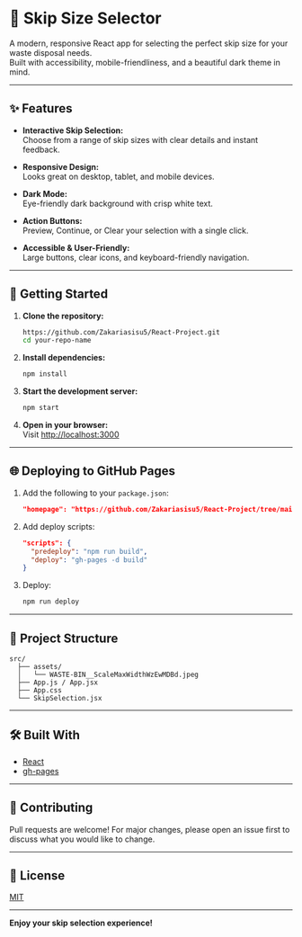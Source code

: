 # 🚛 Skip Size Selector

A modern, responsive React app for selecting the perfect skip size for your waste disposal needs.  
Built with accessibility, mobile-friendliness, and a beautiful dark theme in mind.


---

## ✨ Features

- **Interactive Skip Selection:**  
  Choose from a range of skip sizes with clear details and instant feedback.

- **Responsive Design:**  
  Looks great on desktop, tablet, and mobile devices.

- **Dark Mode:**  
  Eye-friendly dark background with crisp white text.

- **Action Buttons:**  
  Preview, Continue, or Clear your selection with a single click.

- **Accessible & User-Friendly:**  
  Large buttons, clear icons, and keyboard-friendly navigation.

---

## 🚀 Getting Started

1. **Clone the repository:**
   ```sh
   https://github.com/Zakariasisu5/React-Project.git
   cd your-repo-name
   ```

2. **Install dependencies:**
   ```sh
   npm install
   ```

3. **Start the development server:**
   ```sh
   npm start
   ```

4. **Open in your browser:**  
   Visit [http://localhost:3000](http://localhost:3000)

---

## 🌐 Deploying to GitHub Pages

1. Add the following to your `package.json`:
   ```json
   "homepage": "https://github.com/Zakariasisu5/React-Project/tree/main/skip-size-page"
   ```
2. Add deploy scripts:
   ```json
   "scripts": {
     "predeploy": "npm run build",
     "deploy": "gh-pages -d build"
   }
   ```
3. Deploy:
   ```sh
   npm run deploy
   ```

---

## 📁 Project Structure

```
src/
  ├── assets/
  │   └── WASTE-BIN__ScaleMaxWidthWzEwMDBd.jpeg
  ├── App.js / App.jsx
  ├── App.css
  └── SkipSelection.jsx
```

---

## 🛠️ Built With

- [React](https://react.dev/)
- [gh-pages](https://www.npmjs.com/package/gh-pages)


---

## 🤝 Contributing

Pull requests are welcome! For major changes, please open an issue first to discuss what you would like to change.

---

## 📄 License

[MIT](LICENSE)

---

**Enjoy your skip selection experience!**
